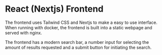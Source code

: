# React (Nextjs) Frontend

The frontend uses Tailwind CSS and Nextjs to make a easy to use interface. When running with docker, the frontend is built into a static webpage and served with nginx.

The frontend has a modern search bar, a number input for selecting the amount of results requested and a submit button for initiating the search.
